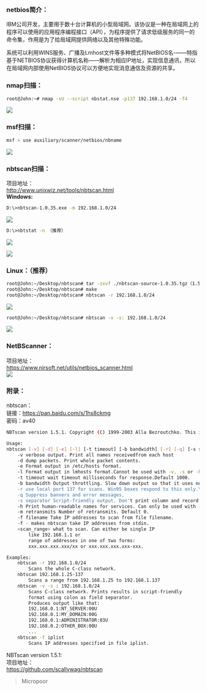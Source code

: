 ### netbios简介：
IBM公司开发，主要用于数十台计算机的小型局域网。该协议是一种在局域网上的程序可以使用的应用程序编程接口（API），为程序提供了请求低级服务的同一的命令集，作用是为了给局域网提供网络以及其他特殊功能。  

系统可以利用WINS服务、广播及Lmhost文件等多种模式将NetBIOS名-——特指基于NETBIOS协议获得计算机名称——解析为相应IP地址，实现信息通讯，所以在局域网内部使用NetBIOS协议可以方便地实现消息通信及资源的共享。

### nmap扫描：

```bash
root@John:~# nmap -sU --script nbstat.nse -p137 192.168.1.0/24 -T4
```  
![](/img/609f6182915a5be20f36fcd208a88055.jpg)

### msf扫描：

```bash
msf > use auxiliary/scanner/netbios/nbname
```  
![](/img/01dfd2e205f58aac0391c60353786434.jpg)

### nbtscan扫描：

项目地址：  
http://www.unixwiz.net/tools/nbtscan.html  
**Windows:**
```bash
D:\>nbtscan-1.0.35.exe -m 192.168.1.0/24
```  
![](/img/96729621cc66eba7acfeec9df6b0e04f.jpg)

```bash
D:\>nbtstat -n （推荐）
```  
![](/img/e64a202423dea3a28dc8261bfc1c7221.jpg)  

![](/img/fa098960ea9e6ec5369e4b0e953d5b39.jpg)

### Linux：（推荐）
```bash
root@John:~/Desktop/nbtscan# tar -zxvf ./nbtscan-source-1.0.35.tgz（1.5.1版本在附录）
root@John:~/Desktop/nbtscan# make 
root@John:~/Desktop/nbtscan# nbtscan -r 192.168.1.0/24
```  
![](/img/c6eb887a62dbc2e53d9ce886b2561494.jpg)

```bash
root@John:~/Desktop/nbtscan# nbtscan -v -s: 192.168.1.0/24
```  
![](/img/6f8c76d5ce97b73134b0d0d5c190ed85.jpg)

### NetBScanner：
项目地址：  
https://www.nirsoft.net/utils/netbios_scanner.html  
![](/img/4d1a86423d89ed67c9fb7b95c6076846.jpg)


### 附录：
nbtscan：  
链接：https://pan.baidu.com/s/1hs8ckmg  
密码：av40  

```bash
NBTscan version 1.5.1. Copyright (C) 1999-2003 Alla Bezroutchko. This is a free software and it comes with absolutely no warranty. You can use,distribute and modify it under terms of GNU GPL.

Usage:
nbtscan [-v] [-d] [-e] [-l] [-t timeout] [-b bandwidth] [-r] [-q] [-s separator] [-m retransmits] (-f filename)|(<scan_range>)
    -v verbose output. Print all names receivedfrom each host
    -d dump packets. Print whole packet contents.
    -e Format output in /etc/hosts format.
    -l Format output in lmhosts format.Cannot be used with -v, -s or -h options.
    -t timeout wait timeout milliseconds for response.Default 1000.
    -b bandwidth Output throttling. Slow down output so that it uses no more that bandwidth bps. Useful on slow links, so that ougoing queries don't get dropped.
    -r use local port 137 for scans. Win95 boxes respond to this only.You need to be root to use this option on Unix.
    -q Suppress banners and error messages,
    -s separator Script-friendly output. Don't print column and record headers, separate fields with separator.
    -h Print human-readable names for services. Can only be used with -v option.
    -m retransmits Number of retransmits. Default 0.
    -f filename Take IP addresses to scan from file filename.
    -f - makes nbtscan take IP addresses from stdin.
    <scan_range> what to scan. Can either be single IP 
        like 192.168.1.1 or
        range of addresses in one of two forms:
        xxx.xxx.xxx.xxx/xx or xxx.xxx.xxx.xxx-xxx.

Examples:
    nbtscan -r 192.168.1.0/24
        Scans the whole C-class network.
    nbtscan 192.168.1.25-137
        Scans a range from 192.168.1.25 to 192.168.1.137
    nbtscan -v -s : 192.168.1.0/24
        Scans C-class network. Prints results in script-friendly
        format using colon as field separator.  
        Produces output like that:
        192.168.0.1:NT_SERVER:00U
        192.168.0.1:MY_DOMAIN:00G
        192.168.0.1:ADMINISTRATOR:03U
        192.168.0.2:OTHER_BOX:00U
        ...
    nbtscan -f iplist
        Scans IP addresses specified in file iplist.
```
NBTscan version 1.5.1:  
项目地址：  
https://github.com/scallywag/nbtscan

>   Micropoor
